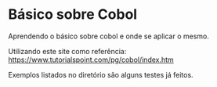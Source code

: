 # Básico sobre Cobol

Aprendendo o básico sobre cobol e onde se aplicar o mesmo.

Utilizando este site como referência: https://www.tutorialspoint.com/pg/cobol/index.htm

Exemplos listados no diretório são alguns testes já feitos.